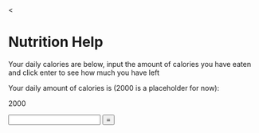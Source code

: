 <
<h1>Nutrition Help</h1>

<p>Your daily calories are below, input the amount of calories you have eaten and click enter to see how much you have left</p>
<!-- Calorie will be paired with your profile-->

<p> Your daily amount of calories is (2000 is a placeholder for now): <p id="C1">2000</p></p>
<input type="number" id="C2">
<button onclick="calc()">=</button>
<div id="result"></div>

<script>
    function calc() {
        var a = Number(document.getElementById("C1").innerHTML);
        var b = Number(document.getElementById("C2").value);
        var result = a - b;
        document.getElementById("result").innerHTML = result;
    }
</script>
